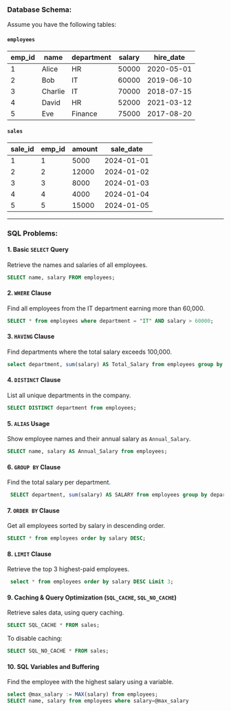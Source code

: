 ### **Database Schema:**
Assume you have the following tables:

#### `employees`
| emp_id | name     | department  | salary | hire_date  |
|--------|---------|------------|--------|------------|
| 1      | Alice   | HR         | 50000  | 2020-05-01 |
| 2      | Bob     | IT         | 60000  | 2019-06-10 |
| 3      | Charlie | IT         | 70000  | 2018-07-15 |
| 4      | David   | HR         | 52000  | 2021-03-12 |
| 5      | Eve     | Finance    | 75000  | 2017-08-20 |

#### `sales`
| sale_id | emp_id | amount | sale_date  |
|---------|--------|--------|------------|
| 1       | 1      | 5000   | 2024-01-01 |
| 2       | 2      | 12000  | 2024-01-02 |
| 3       | 3      | 8000   | 2024-01-03 |
| 4       | 4      | 4000   | 2024-01-04 |
| 5       | 5      | 15000  | 2024-01-05 |

---

### **SQL Problems:**

#### **1. Basic `SELECT` Query**
Retrieve the names and salaries of all employees.

```sql
SELECT name, salary FROM employees;
```

#### **2. `WHERE` Clause**
Find all employees from the IT department earning more than 60,000.

```sql
SELECT * from employees where department = "IT" AND salary > 60000;
```

#### **3. `HAVING` Clause**
Find departments where the total salary exceeds 100,000.

```sql
select department, sum(salary) AS Total_Salary from employees group by department HAVING Total_Salary > 100000;
```

#### **4. `DISTINCT` Clause**
List all unique departments in the company.

```sql
SELECT DISTINCT department from employees;
```

#### **5. `ALIAS` Usage**
Show employee names and their annual salary as `Annual_Salary`.

```sql
SELECT name, salary AS Annual_Salary from employees;
```

#### **6. `GROUP BY` Clause**
Find the total salary per department.

```sql
 SELECT department, sum(salary) AS SALARY from employees group by department;
```

#### **7. `ORDER BY` Clause**
Get all employees sorted by salary in descending order.

```sql
SELECT * from employees order by salary DESC;
```

#### **8. `LIMIT` Clause**
Retrieve the top 3 highest-paid employees.

```sql
 select * from employees order by salary DESC Limit 3;
```

#### **9. Caching & Query Optimization (`SQL_CACHE`, `SQL_NO_CACHE`)**
Retrieve sales data, using query caching.

```sql
SELECT SQL_CACHE * FROM sales;
```

To disable caching:
```sql
SELECT SQL_NO_CACHE * FROM sales;
```

#### **10. SQL Variables and Buffering**
Find the employee with the highest salary using a variable.

```sql
select @max_salary := MAX(salary) from employees;
SELECT name, salary from employees where salary=@max_salary
```

